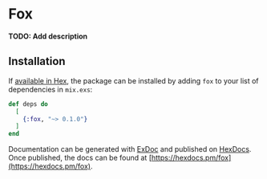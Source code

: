 # Fox

**TODO: Add description**

## Installation

If [available in Hex](https://hex.pm/docs/publish), the package can be installed
by adding `fox` to your list of dependencies in `mix.exs`:

```elixir
def deps do
  [
    {:fox, "~> 0.1.0"}
  ]
end
```

Documentation can be generated with [ExDoc](https://github.com/elixir-lang/ex_doc)
and published on [HexDocs](https://hexdocs.pm). Once published, the docs can
be found at [https://hexdocs.pm/fox](https://hexdocs.pm/fox).

